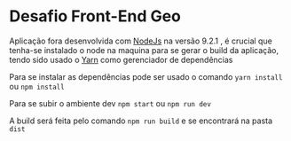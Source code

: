 # Desafio Front-End Geo

Aplicação fora desenvolvida com [NodeJs](https://nodejs.org/en/) na versão 9.2.1 , é crucial que tenha-se instalado o node na maquina para se gerar o build da aplicação, tendo sido usado o [Yarn](https://yarnpkg.com/pt-BR/) como gerenciador de dependências 

Para se instalar as dependências pode ser usado o comando `yarn install` ou `npm install`

Para se subir o ambiente dev `npm start` ou `npm run dev`

A build será feita pelo comando `npm run build` e se encontrará na pasta `dist`
